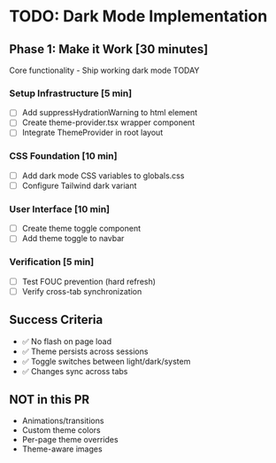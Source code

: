 # TODO: Dark Mode Implementation

## Phase 1: Make it Work [30 minutes]
Core functionality - Ship working dark mode TODAY

### Setup Infrastructure [5 min]
- [ ] Add suppressHydrationWarning to html element
- [ ] Create theme-provider.tsx wrapper component
- [ ] Integrate ThemeProvider in root layout

### CSS Foundation [10 min]
- [ ] Add dark mode CSS variables to globals.css
- [ ] Configure Tailwind dark variant

### User Interface [10 min]
- [ ] Create theme toggle component
- [ ] Add theme toggle to navbar

### Verification [5 min]
- [ ] Test FOUC prevention (hard refresh)
- [ ] Verify cross-tab synchronization

## Success Criteria
- ✅ No flash on page load
- ✅ Theme persists across sessions
- ✅ Toggle switches between light/dark/system
- ✅ Changes sync across tabs

## NOT in this PR
- Animations/transitions
- Custom theme colors
- Per-page theme overrides
- Theme-aware images